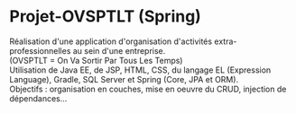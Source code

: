 # Projet-OVSPTLT (Spring)

Réalisation d'une application d'organisation d'activités extra-professionnelles au sein d'une entreprise.  
(OVSPTLT = On Va Sortir Par Tous Les Temps)  
Utilisation de Java EE, de JSP, HTML, CSS, du langage EL (Expression Language), Gradle, SQL Server et Spring (Core, JPA et ORM).  
Objectifs : organisation en couches, mise en oeuvre du CRUD, injection de dépendances...
